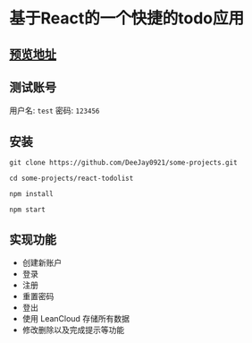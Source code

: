 # 基于React的一个快捷的todo应用

## [预览地址](https://deejay0921.github.io/some-projects/react-todolist/build/index.html)

## 测试账号
用户名: `test`  密码: `123456`

## 安装
```
git clone https://github.com/DeeJay0921/some-projects.git
```
```
cd some-projects/react-todolist
```
```
npm install
```
```
npm start
```

## 实现功能
- 创建新账户
- 登录
- 注册
- 重置密码
- 登出
- 使用 LeanCloud 存储所有数据
- 修改删除以及完成提示等功能

